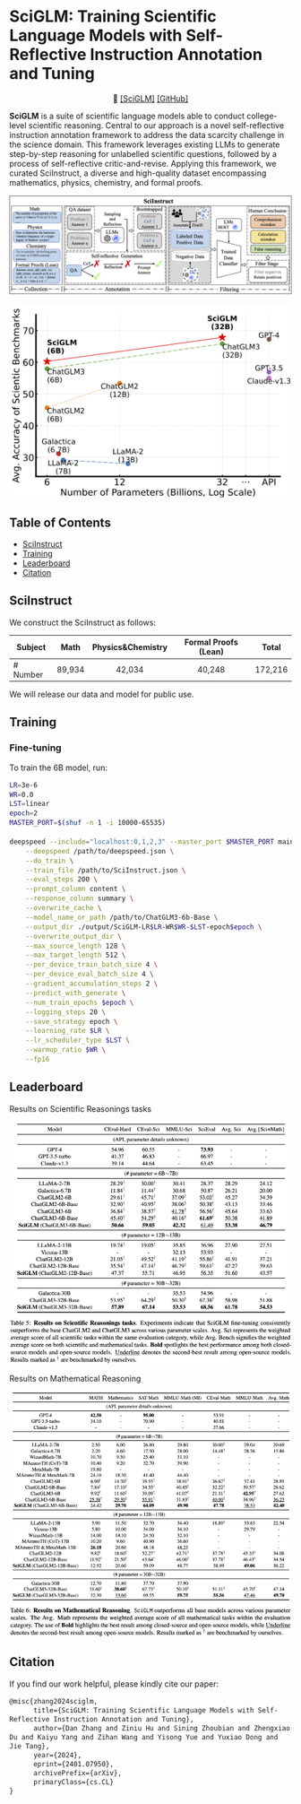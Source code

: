 # SciGLM: Training Scientific Language Models with Self-Reflective Instruction Annotation and Tuning

<p align="center">
📃 <a href="https://arxiv.org/abs/2401.07950" target="_blank">[SciGLM]</a> <a href="https://github.com/THUDM/SciGLM" target="_blank">[GitHub]</a> <br>
</p>

**SciGLM** is a suite of scientific language models able to conduct college-level scientific reasoning. Central to our approach is a novel self-reflective instruction annotation framework to address the data scarcity challenge in the science domain. This framework leverages existing LLMs to generate step-by-step reasoning for unlabelled scientific questions, followed by a process of self-reflective critic-and-revise. Applying this framework, we curated SciInstruct, a diverse and high-quality dataset encompassing mathematics, physics, chemistry, and formal proofs.

![](./assets/SciInstruct.png)

![](./assets/models_sci.png)

## **Table of Contents**

- [SciInstruct](#introduction)
- [Training](#Training)
- [Leaderboard](#Leaderboard)
- [Citation](#Citation)

## **SciInstruct**

We construct the SciInstruct as follows:

| Subject  |  Math  | Physics\&Chemistry | Formal Proofs (Lean) | Total   |
| -------- | :----: | :----------------: | :------------------: | ------- |
| # Number | 89,934 |       42,034       |        40,248        | 172,216 |

We will release our data and model for public use.

## **Training**

### **Fine-tuning**

To train the 6B model, run:

```bash
LR=3e-6
WR=0.0
LST=linear
epoch=2
MASTER_PORT=$(shuf -n 1 -i 10000-65535)

deepspeed --include="localhost:0,1,2,3" --master_port $MASTER_PORT main.py \
    --deepspeed /path/to/deepspeed.json \
    --do_train \
    --train_file /path/to/SciInstruct.json \
    --eval_steps 200 \
    --prompt_column content \
    --response_column summary \
    --overwrite_cache \
    --model_name_or_path /path/to/ChatGLM3-6b-Base \
    --output_dir ./output/SciGLM-LR$LR-WR$WR-$LST-epoch$epoch \
    --overwrite_output_dir \
    --max_source_length 128 \
    --max_target_length 512 \
    --per_device_train_batch_size 4 \
    --per_device_eval_batch_size 4 \
    --gradient_accumulation_steps 2 \
    --predict_with_generate \
    --num_train_epochs $epoch \
    --logging_steps 20 \
    --save_strategy epoch \
    --learning_rate $LR \
    --lr_scheduler_type $LST \
    --warmup_ratio $WR \
    --fp16
```

## **Leaderboard**

Results on Scientific Reasonings tasks

![](./assets/Sci_Results.png)

Results on Mathematical Reasoning

![](./assets/Math_Results.png)

## **Citation**

If you find our work helpful, please kindly cite our paper:

```
@misc{zhang2024sciglm,
      title={SciGLM: Training Scientific Language Models with Self-Reflective Instruction Annotation and Tuning}, 
      author={Dan Zhang and Ziniu Hu and Sining Zhoubian and Zhengxiao Du and Kaiyu Yang and Zihan Wang and Yisong Yue and Yuxiao Dong and Jie Tang},
      year={2024},
      eprint={2401.07950},
      archivePrefix={arXiv},
      primaryClass={cs.CL}
}
```
